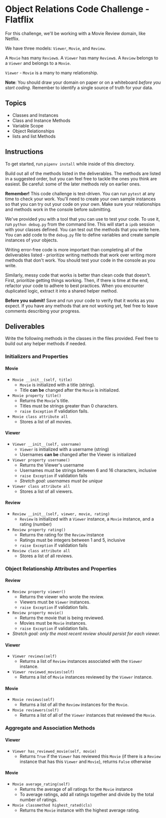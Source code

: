 # Object Relations Code Challenge - Flatflix

For this challenge, we'll be working with a Movie Review domain, like Netflix.

We have three models: `Viewer`, `Movie`, and `Review`.

A `Movie` has many `Review`s. A `Viewer` has many `Review`s. A `Review` belongs
to a `Viewer` and belongs to a `Movie`.

`Viewer` - `Movie` is a many to many relationship.

**Note**: You should draw your domain on paper or on a whiteboard _before you
start coding_. Remember to identify a single source of truth for your data.

## Topics

- Classes and Instances
- Class and Instance Methods
- Variable Scope
- Object Relationships
- lists and list Methods

## Instructions

To get started, run `pipenv install` while inside of this directory.

Build out all of the methods listed in the deliverables. The methods are listed
in a suggested order, but you can feel free to tackle the ones you think are
easiest. Be careful: some of the later methods rely on earlier ones.

**Remember!** This code challenge is test-driven. You can run `pytest` at any
time to check your work.
You'll need to create your own sample instances so that you can try out your
code on your own. Make sure your relationships and methods work in the console
before submitting.

We've provided you with a tool that you can use to test your code. To use it,
run `python debug.py` from the command line. This will start a `ipdb` session
with your classes defined. You can test out the methods that you write here. You
can add code to the `debug.py` file to define variables and create sample
instances of your objects.

Writing error-free code is more important than completing all of the
deliverables listed - prioritize writing methods that work over writing more
methods that don't work. You should test your code in the console as you write.

Similarly, messy code that works is better than clean code that doesn't. First,
prioritize getting things working. Then, if there is time at the end, refactor
your code to adhere to best practices. When you encounter duplicated logic,
extract it into a shared helper method.

**Before you submit!** Save and run your code to verify that it works as you
expect. If you have any methods that are not working yet, feel free to leave
comments describing your progress.

## Deliverables

Write the following methods in the classes in the files provided. Feel free to
build out any helper methods if needed.

### Initializers and Properties

#### Movie

- `Movie __init__(self, title)`
  - `Movie` is initialized with a title (string).
  - Title **can be** changed after the `Movie` is initialized.
- `Movie property title()`
  - Returns the `Movie`'s title.
  - Titles must be strings greater than 0 characters.
  - `raise Exception` if validation fails.
- `Movie class attribute all`
  - Stores a list of all movies.

#### Viewer

- `Viewer __init__(self, username)`
  - `Viewer` is initialized with a username (string)
  - Usernames **can be** changed after the Viewer is initialized
- `Viewer property username()`
  - Returns the Viewer's username
  - Usernames must be strings between 6 and 16 characters,
    inclusive
  - `raise Exception` if validation fails
  - _Stretch goal: usernames must be unique_
- `Viewer class attribute all`
  - Stores a list of all viewers.

#### Review

- `Review __init__(self, viewer, movie, rating)`
  - `Review` is initialized with a `Viewer` instance, a `Movie` instance, and a
    rating (number)
- `Review property rating()`
  - Returns the rating for the `Review` instance
  - Ratings must be integers between 1 and 5, inclusive
  - `raise Exception` if validation fails
- `Review class attribute all`
  - Stores a list of all reviews.

### Object Relationship Attributes and Properties

#### Review

- `Review property viewer()`
  - Returns the viewer who wrote the review.
  - Viewers must be `Viewer` instances.
  - `raise Exception` if validation fails.
- `Review property movie()`
  - Returns the movie that is being reviewed.
  - Movies must be `Movie` instances.
  - `raise Exception` if validation fails.
- _Stretch goal: only the most recent review should persist for each viewer._

#### Viewer

- `Viewer reviews(self)`
  - Returns a list of `Review` instances associated with the `Viewer` instance.
- `Viewer reviewed_movies(self)`
  - Returns a list of `Movie` instances reviewed by the `Viewer` instance.

#### Movie

- `Movie reviews(self)`
  - Returns a list of all the `Review` instances for the `Movie`.
- `Movie reviewers(self)`
  - Returns a list of all of the `Viewer` instances that reviewed the `Movie`.

### Aggregate and Association Methods

#### Viewer

- `Viewer has_reviewed_movie(self, movie)`
  - Returns `True` if the `Viewer` has reviewed this `Movie` (if there is a
    `Review` instance that has this `Viewer` and `Movie`), returns `False`
    otherwise

#### Movie

- `Movie average_rating(self)`
  - Returns the average of all ratings for the `Movie` instance
  - To average ratings, add all ratings together and divide by the total number
    of ratings.
- `Movie classmethod highest_rated(cls)`
  - Returns the `Movie` instance with the highest average rating.
